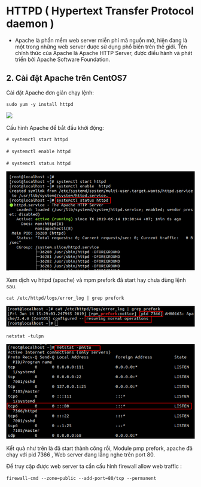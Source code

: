 # HTTPD ( Hypertext Transfer Protocol daemon )

- Apache là phần mềm web server miễn phí mã nguồn mở, hiện đang là một trong những web server được sử dụng phổ biến trên thế giới. Tên chính thức của Apache là Apache HTTP Server, được điều hành và phát triển bởi Apache Software Foundation.  
## 2. Cài đặt Apache trên CentOS7
Cài đặt Apache đơn giản chạy lệnh:
```
sudo yum -y install httpd
```

![](../images/screen1.png)

Cấu hình Apache để bắt đầu khởi động:
```
# systemctl start httpd

# systemctl enable httpd

# systemctl status httpd
```  
![](../images/2019-06-14_13-58.png)

Xem dịch vụ httpd (apache) và mpm prefork đã start hay chưa dùng lệnh sau.
```
cat /etc/httpd/logs/error_log | grep prefork
```

![](../images/2019-06-14_17-09.png) 

```
netstat -tulpn 
```
![](../images/2019-06-14_17-06.png) 

Kết quả như trên là đã start thành công rồi, Module pmp prefork, apache đã chạy với pid 7366 , Web server đang lắng nghe trên port 80.

Để truy cập được web server ta cần cấu hình firewall allow web traffic : 

 ``` firewall-cmd --zone=public --add-port=80/tcp --permanent ```






